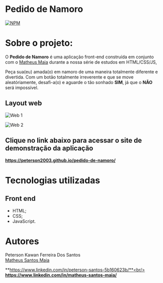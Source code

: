 # Pedido de Namoro
[![NPM](https://img.shields.io/npm/l/react)](https://github.com/peterson2003/pedido-de-namoro/blob/master/LICENSE)

# Sobre o projeto:

O **Pedido de Namoro** é uma aplicação front-end construída em conjunto com o <a href="https://github.com/matheus-ma1a">Matheus Maia</a> durante a nossa série de estudos em HTML/CSS/JS, 

Peça sua(eu) amada(o) em namoro de uma maneira totalmente diferente e divertida. Com um botão totalmente irreverente e que se move aleatóriamente, desafi-a(o) e aguarde o tão sonhado **SIM**, já que o **NÃO** será impossível.
## Layout web
![Web 1](https://github.com/peterson2003/pedido-de-namoro/blob/master/readme-images/Screenshot_1.png)

![Web 2](https://github.com/peterson2003/pedido-de-namoro/blob/master/readme-images/Screenshot_2.png)

## Clique no link abaixo para acessar o site de demonstração da aplicação

**https://peterson2003.github.io/pedido-de-namoro/**

# Tecnologias utilizadas

## Front end
- HTML;
- CSS;
- JavaScript.

# Autores

Peterson Kawan Ferreira Dos Santos<br/>
<a href="https://github.com/matheus-ma1a">Matheus Santos Maia</a>

**https://www.linkedin.com/in/peterson-santos-5b160623b/**<br/>
**https://www.linkedin.com/in/matheus-santos-maia/**
